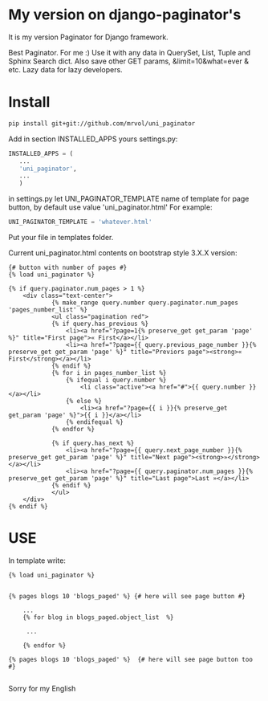 My version on django-paginator's
==================

It is my version Paginator for Django framework.

Best Paginator. For me :)
Use it with any data in QuerySet, List, Tuple and Sphinx Search dict.
Also save other GET params, &limit=10&what=ever & etc.
Lazy data for lazy developers.

Install
==================
```zsh
pip install git+git://github.com/mrvol/uni_paginator
```
Add in section INSTALLED_APPS yours settings.py:

```python
INSTALLED_APPS = (
   ...
   'uni_paginator',
   ...
   )
```

in settings.py let UNI_PAGINATOR_TEMPLATE name of template for page button, by default use value 'uni_paginator.html'
For example:

```python
UNI_PAGINATOR_TEMPLATE = 'whatever.html'
```
Put your file in templates folder.

Current uni_paginator.html contents on bootstrap style 3.X.X version:
```
{# button with number of pages #}
{% load uni_paginator %}

{% if query.paginator.num_pages > 1 %}
    <div class="text-center">
            {% make_range query.number query.paginator.num_pages 'pages_number_list' %}
            <ul class="pagination red">
            {% if query.has_previous %}
                <li><a href="?page=1{% preserve_get get_param 'page' %}" title="First page">« First</a></li>
                <li><a href="?page={{ query.previous_page_number }}{% preserve_get get_param 'page' %}" title="Previors page"><strong>« First</strong></a></li>
            {% endif %}
            {% for i in pages_number_list %}
                {% ifequal i query.number %}
                    <li class="active"><a href="#">{{ query.number }}</a></li>
                {% else %}
                    <li><a href="?page={{ i }}{% preserve_get get_param 'page' %}">{{ i }}</a></li>
                {% endifequal %}
            {% endfor %}

            {% if query.has_next %}
                <li><a href="?page={{ query.next_page_number }}{% preserve_get get_param 'page' %}" title="Next page"><strong>»</strong></a></li>
                <li><a href="?page={{ query.paginator.num_pages }}{% preserve_get get_param 'page' %}" title="Last page">Last »</a></li>
            {% endif %}
            </ul>
    </div>
{% endif %}

```


USE
==================

In template write:


```
{% load uni_paginator %}


{% pages blogs 10 'blogs_paged' %} {# here will see page button #}

    ...
    {% for blog in blogs_paged.object_list  %}
    
     ...
    
    {% endfor %}
    
{% pages blogs 10 'blogs_paged' %}  {# here will see page button too #}
    
```

Sorry for my English
